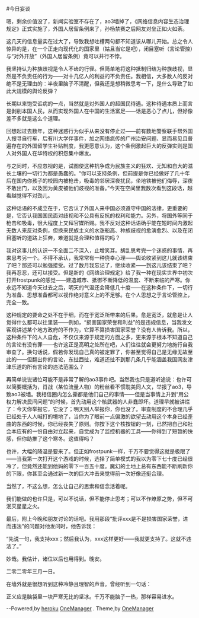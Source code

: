 #今日妄谈

嗯，剩余价值没了，新闻实验室不存在了，ao3墙掉了，《网络信息内容生态治理规定》正式实施了，外国人居留条例来了，孙杨禁赛之后网友对垒正如火如荼。

这几天的信息量实在过大了，导致我想吐槽两句都不知道该从哪儿开始。总之令人惊异的是，在一个正走向现代化的国家里（姑且当它是吧），闭目塞听（言论管控）与“对外开放”（外国人居留条例）竟可以并行不悖。

我坚持认为种族歧视是令人不齿的行径。但简单地将这种抵制归结为种族歧视，显然是不负责任的行为——对十几亿人的利益的不负责任。我相信，大多数人的反对绝不是无理由的：半夜里脑子不清醒，但我还是想稍微思考一下，是什么导致了如此大规模的舆论反弹？

长期以来饱受诟病的一点，当然就是对外国人的超国民待遇。这种待遇本质上而言是剥削本国人民，从而实现外国人在中国的生活富足——话是恶心了点儿，但好像差不多就是这么个道理。

回想起过去数年，这种迷惑行为似乎从来没有停止过——前有数地警察联手帮外国人搜寻自行车，后有川大学伴事件，加之网络疯传的广州治安问题、显而易见且普遍存在的外国留学生补贴制度，我更愿意认为，这个条例激起巨大的反弹实则是国人对外国人在华特权的积怨集中爆发。

与之同时，不应忽视的是，试图使这种抗争成为民族主义的狂欢、无知和自大的滋长土壤的一切行为都是愚蠢的。“你可以支持条例，但前提是你已经做好了几十年后在国内你孩子的校园内被枪击，吸毒的邻居深夜扰民，坐地铁被他们侮辱，深夜不敢出门，以及因为黄皮被他们歧视的准备。”今天在空间里我数次看到这段话，越看越觉得不对劲儿。

这种话语的不成立在于，它否认了外国人来中国必须遵守中国的法律，更重要的是，它否认我国国民面对歧视和不公具有反抗的权利和能力。另外，将国外等同于枪击和吸毒，很大程度上又拜官媒所赐。我不反对这种话语确乎能在短时间内激起无数人来反对条例，但换来民族主义的水涨船高、种族歧视的愈演愈烈、以及在闭目塞听的道路上狂奔，难道就是合理和值得的吗？

我对这事儿的认识一不全面二不深入，止增笑耳。胡乱思考完一个迷惑的事情，再来思考另一个。不得不承认，我常常有一种侥幸心理——舆论收紧到这儿就该结束了吧？那还可以勉强接受。过了数月我忘记了，继续收紧——到这儿该结束了吧？我再忍忍，还可以接受。但是新的《网络治理规定》给了我一种在现实世界中初次打开frostpunk的感觉——建造城市、抵御不断降低的温度、不断来临的严寒。你永远不知道今天过去之后，明天的气温还会降低几十度——在这种条件下，一切行为准备、思想准备都可以视作绝对意义上的不足够。在个人思想之于言论管控上，完全一致。

这种规定的要命之处不在于细，而在于宽泛所带来的后果。愈是宽泛，就愈是让人觉得什么都可以往里装——例如，“损害国家荣誉和利益”的是违规信息，当我发文客观讲述某个地方政府的不作为，它算不算损害国家荣誉？没有人告诉我。所以，这种条件下的人人自危，不仅仅来源于规定的方面之多，更来源于根本不知道自己的言论有没有罪——也许这正是高明之处所在吧，人们往往就会更努力地施行自我审查了。换句话说，假若你发现自己真的被定罪了，你甚至觉得自己是无缘无故至此的——但翻出你的言论，东扯西扯，难道还扯不到那几条几乎能涵盖我国网友津津乐道的所有言论的违法范围么？

再简单说说诸位可能不是非常了解的ao3事件吧。当然我也只是道听途说：也许可以简要概括为，肖战（某位流量人物）的粉丝看不惯耽美同人文，举报了ao3，导致ao3被墙。我相信圈内怎么撕都是他们自己的事情——但是当事情上升到“用公权力解决民间问题”的时候，首先动用这个核武器的人非蠢即坏。道理早就被讲烂了：今天你举报它，它没了；明天别人举报你，你也没了。审查制度的不合理几乎已经处于人人喊打的境地了，当你为了眼前一点偏激的欲望去动用这个本身已经歪曲的东西的时候，你已经丧失了原则。你按下这个核按钮的一刻，已然把自己和社会本应有的一份自由对立起来，自觉成为了监控机器的工具——你得到了短暂的快感，但你助推了这个寒冬。这值得吗？

也许，大幅的降温是要来了。但正如frostpunk一样，千万不要觉得这就是极限了——当我第一次打开这个游戏的时候，选择了简单模式的我以为零下七十度已经很冷了，但竟然还能到他妈的零下一百五十度。魔幻的土地上总有东西能不断刷新你的下限，你甚至会通过新一次的巨大冲击来觉得前一次好像还挺合理。

当然了，不这么想，怎么让自己的思索和信念活着呢。

我们能做的也许只是，可以不说话，但不能停止思考；可以不作燎原之势，但不可泯灭星星之火。

最后，附上今晚和朋友讨论的话吧。我用那段“批评xxx是不是损害国家荣誉，进而违法”的问题对他发问时，他告诉我：

“先说一句，我支持xxx；然后我认为，xxx这样更好——我就更支持了。这就不违法了。”

妙哉。我估计，诸位以后也用得到。晚安。

二零二零年三月一日。

在墙外就是很想听到这种冷静且理智的声音。曾经听到一句话：

正义应是脑袋里一块严寒无比的坚冰。千万不能脑子一热，那样容易进水。



--Powered[ ](https://webto2.wixsite.com/website)by [heroku](https://www.heroku.com/) [OneManager](https://github.com/qkqpttgf/OneManager-php) . Theme[ ](https://webto2.wixsite.com/website)by [OneManager](https://github.com/qkqpttgf/OneManager-php) 